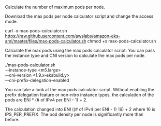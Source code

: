 Calculate the number of maximum pods per node.

Download the max pods per node calculator script and change the access mode.

curl -o max-pods-calculator.sh https://raw.githubusercontent.com/awslabs/amazon-eks-ami/master/files/max-pods-calculator.sh
chmod +x max-pods-calculator.sh

Calculate the max pods using the max pods calculator script. You can pass the instance type and CNI version to calculate the max pods per node.

./max-pods-calculator.sh \
--instance-type <m5.large> \
--cni-version <1.9.x-eksbuild.y> \
--cni-prefix-delegation-enabled

You can take a look at the max pods calculator script. Without enabling the prefix delegation feature or non-nitro instance types, the calculation of the pods are ENI * (# of IPv4 per ENI - 1) + 2.

The calculation changed into ENI ((# of IPv4 per ENI - 1) 16) + 2 where 16 is IPS_PER_PREFIX. The pod density per node is significantly more than before.